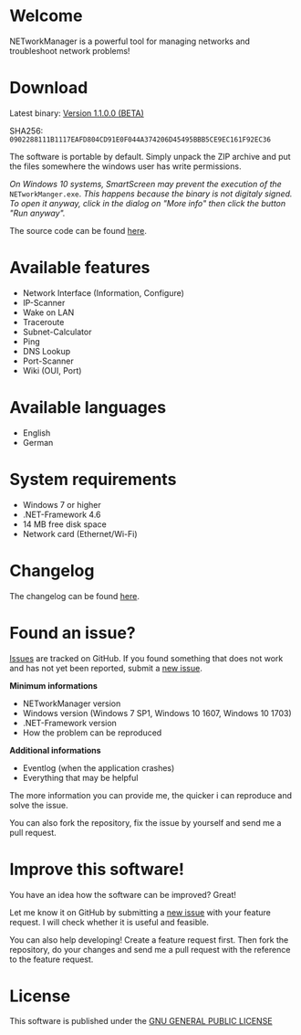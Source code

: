 # Welcome

NETworkManager is a powerful tool for managing networks and troubleshoot network problems!

# Download

Latest binary: [Version 1.1.0.0 (BETA)](https://github.com/BornToBeRoot/NETworkManager/files/1246356/NETworkManager_1.1.0.0_BETA.zip)

SHA256: `0902288111B1117EAFD804CD91E0F044A374206D45495BBB5CE9EC161F92EC36`

The software is portable by default. Simply unpack the ZIP archive and put the files somewhere the windows user has write permissions.

_On Windows 10 systems, SmartScreen may prevent the execution of the_ `NETworkManger.exe`. _This happens because the binary is not digitaly signed. To open it anyway, click in the dialog on "More info" then click the button "Run anyway"._

The source code can be found [here](https://github.com/BornToBeRoot/NETworkManager).

# Available features

- Network Interface (Information, Configure)
- IP-Scanner
- Wake on LAN
- Traceroute
- Subnet-Calculator
- Ping
- DNS Lookup
- Port-Scanner
- Wiki (OUI, Port)

# Available languages

- English
- German

# System requirements

- Windows 7 or higher
- .NET-Framework 4.6
- 14 MB free disk space
- Network card (Ethernet/Wi-Fi)

# Changelog

The changelog can be found [here](https://github.com/BornToBeRoot/NETworkManager/wiki/Changelog).
# Found an issue?

[Issues](https://github.com/BornToBeRoot/NETworkManager/issues) are tracked on GitHub. If you found something that does not work and has not yet been reported, submit a [new issue](https://github.com/BornToBeRoot/NETworkManager/issues/new).

**Minimum informations**
- NETworkManager version 
- Windows version (Windows 7 SP1, Windows 10 1607, Windows 10 1703)
- .NET-Framework version
- How the problem can be reproduced

**Additional informations**
- Eventlog (when the application crashes)
- Everything that may be helpful

The more information you can provide me, the quicker i can reproduce and solve the issue.

You can also fork the repository, fix the issue by yourself and send me a pull request.

# Improve this software!

You have an idea how the software can be improved? Great!

Let me know it on GitHub by submitting a [new issue](https://github.com/BornToBeRoot/NETworkManager/issues/new) with your feature request. I will check whether it is useful and feasible.

You can also help developing! Create a feature request first. Then fork the repository, do your changes and send me a pull request with the reference to the feature request. 

# License
This software is published under the [GNU GENERAL PUBLIC LICENSE](https://github.com/BornToBeRoot/NETworkManager/blob/master/LICENSE)
